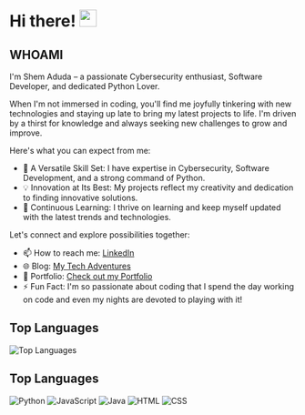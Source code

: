 # Hi there! <img src="https://github.com/TheDudeThatCode/TheDudeThatCode/blob/master/Assets/Hi.gif" width="30" />

## WHOAMI 
I'm Shem Aduda – a passionate Cybersecurity enthusiast, Software Developer, and dedicated Python Lover.

When I'm not immersed in coding, you'll find me joyfully tinkering with new technologies and staying up late to bring my latest projects to life. I'm driven by a thirst for knowledge and always seeking new challenges to grow and improve.

Here's what you can expect from me:

- 🌟 A Versatile Skill Set: I have expertise in Cybersecurity, Software Development, and a strong command of Python.
- 💡 Innovation at Its Best: My projects reflect my creativity and dedication to finding innovative solutions.
- 🚀 Continuous Learning: I thrive on learning and keep myself updated with the latest trends and technologies.

Let's connect and explore possibilities together:

- 📫 How to reach me: [LinkedIn](https://www.linkedin.com/in/shem-aduda/)
- 🌐 Blog: [My Tech Adventures](https://aduda-shem.github.io/)
- 💼 Portfolio: [Check out my Portfolio](https://dev-portfolio-wine.vercel.app/)
- ⚡ Fun Fact: I'm so passionate about coding that I spend the day working on code and even my nights are devoted to playing with it!


## Top Languages
![Top Languages](https://github-readme-stats.vercel.app/api/top-langs/?username=aduda-shem&layout=compact&theme=radical&langs_count=15)

## Top Languages

![Python](https://img.shields.io/badge/-Python-blue)
![JavaScript](https://img.shields.io/badge/-JavaScript-yellow)
![Java](https://img.shields.io/badge/-Java-orange)
![HTML](https://img.shields.io/badge/-HTML-red)
![CSS](https://img.shields.io/badge/-CSS-purple)
